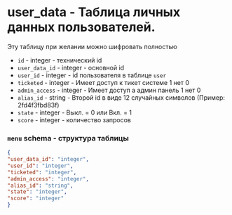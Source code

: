 # user_data - Таблица личных данных пользователей.
Эту таблицу при желании можно шифровать полностью
- `id` - integer - технический id
- `user_data_id` - integer - основной id
- `user_id` - integer - id пользователя в таблице `user`
- `ticketed` - integer - Имеет доступ к тикет системе 1 нет 0
- `admin_access` - integer - Имеет доступ а админ панель 1 нет 0
- `alias_id` - string - Второй id в виде 12 случайных символов (Пример: 2fd4f3fbd83f)
- `state` - integer - Выкл. = 0 или Вкл. = 1
- `score` - integer - количество запросов
### `menu` schema - структура таблицы
```json
{
"user_data_id": "integer",
"user_id": "integer",
"ticketed": "integer",
"admin_access": "integer",
"alias_id": "string",
"state": "integer",
"score": "integer"
}
```

